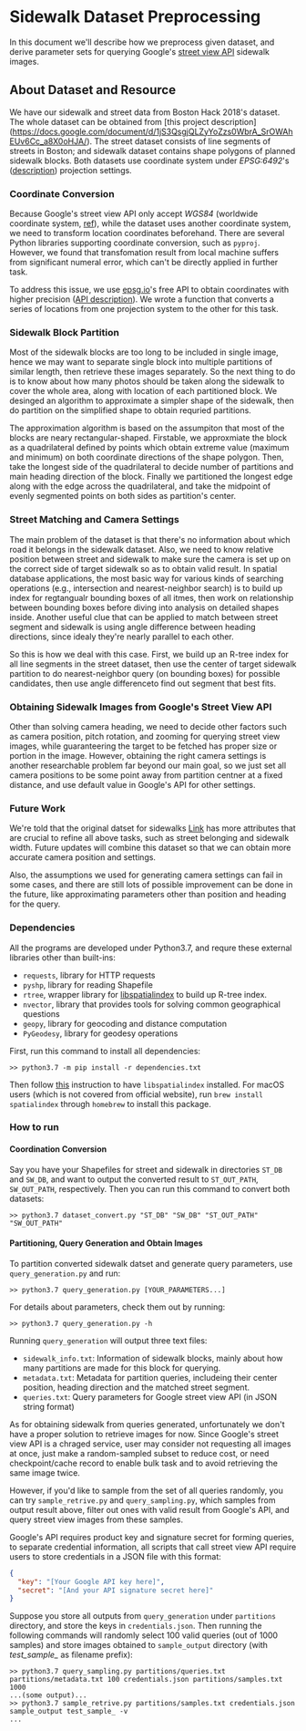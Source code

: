 # Sidewalk Dataset Preprocessing

In this document we'll describe how we preprocess given dataset, and derive parameter sets for querying Google's [street view API](https://developers.google.com/maps/documentation/streetview/intro) sidewalk images.

## About Dataset and Resource

We have our sidewalk and street data from Boston Hack 2018's dataset. The whole dataset can be obtained from [this project description] (https://docs.google.com/document/d/1jS3QsgjQLZyYoZzs0WbrA_SrOWAhEUv6Cc_a8X0oHJA/). The street dataset consists of line segments of streets in Boston; and sidewalk dataset contains shape polygons of planned sidewalk blocks. Both datasets use coordinate system under *EPSG:6492*'s ([description](https://epsg.io/6492)) projection settings. 

### Coordinate Conversion

Because Google's street view API only accept *WGS84* (worldwide coordinate system, [ref](https://en.wikipedia.org/wiki/World_Geodetic_System)), while the dataset uses another coordinate system, we need to transform location coordinates beforehand. There are several Python libraries supporting coordinate conversion, such as `pyproj`. However, we found that transfomation result from local machine suffers from significant numeral error, which can't be directly applied in further task.

To address this issue, we use [epsg.io](http://epsg.io/)'s free API to obtain coordinates with higher precision ([API description](https://github.com/klokantech/epsg.io)). We wrote a function that converts a series of locations from one projection system to the other for this task.

### Sidewalk Block Partition

Most of the sidewalk blocks are too long to be included in single image, hence we may want to separate single block into multiple partitions of similar length, then retrieve these images separately. So the next thing to do is to know about how many photos should be taken along the sidewalk to cover the whole area, along with location of each partitioned block. We desinged an algorithm to approximate a simpler shape of the sidewalk, then do partition on the simplified shape to obtain requried partitions.

The approximation algorithm is based on the assumpiton that most of the blocks are neary rectangular-shaped. Firstable, we approxmiate the block as a quadrilateral defined by points which obtain extreme value (maximum and minimum) on both coordinate directions of the shape polygon. Then, take the longest side of the quadrilateral to decide number of partitions and main heading direction of the block. Finally we partitioned the longest edge along with the edge across the quadrilateral, and take the midpoint of evenly segmented points on both sides as partition's center.

### Street Matching and Camera Settings

The main problem of the dataset is that there's no information about which road it belongs in the sidewalk dataset. Also, we need to know relative position between street and sidewalk to make sure the camera is set up on the correct side of target sidewalk so as to obtain valid result. In spatial database applications, the most basic way for various kinds of searching operations (e.g., intersection and nearest-neighbor search) is to build up index for regtangualr bounding boxes of all itmes, then work on relationship between bounding boxes before diving into analysis on detailed shapes inside. Another useful clue that can be applied to match between street segment and sidewalk is using angle difference between heading directions, since idealy they're nearly parallel to each other.

So this is how we deal with this case. First, we build up an R-tree index for all line segments in the street dataset, then use the center of target sidewalk partition to do nearest-neighbor query (on bounding boxes) for possible candidates, then use angle differenceto find out segment that best fits.

### Obtaining Sidewalk Images from Google's Street View API

Other than solving camera heading, we need to decide other factors such as camera position, pitch rotation, and zooming for querying street view images, while guaranteering the target to be fetched has proper size or portion in the image. However, obtaining the right camera settings is another researchable problem far beyond our main goal, so we just set all camera positions to be some point away from partition centner at a fixed distance, and use default value in Google's API for other settings.

### Future Work

We're told that the original datset for sidewalks [Link](https://data.boston.gov/dataset/sidewalk-inventory) has more attributes that are crucial to refine all above tasks, such as street belonging and sidewalk width. Future updates will combine this dataset so that we can obtain more accurate camera position and settings.

Also, the assumptions we used for generating camera settings can fail in some cases, and there are still lots of possible improvement can be done in the future, like approximating parameters other than position and heading for the query. 

### Dependencies

All the programs are developed under Python3.7, and requre these external libraries other than built-ins:

* `requests`, library for HTTP requests
* `pyshp`, library for reading Shapefile
* `rtree`, wrapper library for [libspatialindex](https://libspatialindex.org/) to build up R-tree index.
* `nvector`, library that provides tools for solving common geographical questions
* `geopy`, library for geocoding and distance computation
* `PyGeodesy`, library for geodesy operations

First, run this command to install all dependencies:

```
>> python3.7 -m pip install -r dependencies.txt
```

Then follow [this](http://toblerity.org/rtree/install.html) instruction to have `libspatialindex` installed. For macOS users (which is not covered from official website), run `brew install spatialindex` through `homebrew` to install this package.

### How to run
#### Coordination Conversion

Say you have your Shapefiles for street and sidewalk in directories `ST_DB` and `SW_DB`, and want to output the converted result to `ST_OUT_PATH`, `SW_OUT_PATH`, respectively. Then you can run this command to convert both datasets:
```
>> python3.7 dataset_convert.py "ST_DB" "SW_DB" "ST_OUT_PATH" "SW_OUT_PATH"
```

#### Partitioning, Query Generation and Obtain Images

To partition converted sidewalk datset and generate query parameters, use `query_generation.py` and run:

```
>> python3.7 query_generation.py [YOUR_PARAMETERS...]
```

For details about parameters, check them out by running:

```
>> python3.7 query_generation.py -h
```

Running `query_generation` will output three text files:
- `sidewalk_info.txt`: Information of sidewalk blocks, mainly about how many partitions are made for this block for querying.
- `metadata.txt`: Metadata for partition queries, includeing their center position, heading direction and the matched street segment.
- `queries.txt`: Query parameters for Google street view API (in JSON string format)

As for obtaining sidewalk from queries generated, unfortunately we don't have a proper solution to retrieve images for now. Since Google's street view API is a chraged service, user may consider not requesting all images at once, just make a random-sampled subset to reduce cost, or need checkpoint/cache record to enable bulk task and to avoid retrieving the same image twice.

However, if you'd like to sample from the set of all queries randomly, you can try `sample_retrive.py` and `query_sampling.py`, which samples from output result above, filter out ones with valid result from Google's API, and query street view images from these samples.

Google's API requires product key and signature secret for forming queries, to separate credential information, all scripts that call street view API require users to store credentials in a JSON file with this format:

```json
{
  "key": "[Your Google API key here]",
  "secret": "[And your API signature secret here]"
}
```

Suppose you store all outputs from `query_generation` under `partitions` directory, and store the keys in `credentials.json`. Then running the following commands will randomly select 100 valid queries (out of 1000 samples) and store images obtained to `sample_output` directory (with *test_sample_* as filename prefix): 

```
>> python3.7 query_sampling.py partitions/queries.txt partitions/metadata.txt 100 credentials.json partitions/samples.txt 1000
...(some output)...
>> python3.7 sample_retrive.py partitions/samples.txt credentials.json sample_output test_sample_ -v
...
```


